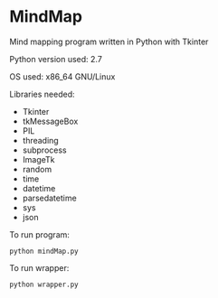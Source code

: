 # MindMap
Mind mapping program written in Python with Tkinter

Python version used: 2.7

OS used: x86_64 GNU/Linux

Libraries needed:
  * Tkinter
  * tkMessageBox
  * PIL
  * threading
  * subprocess
  * ImageTk
  * random
  * time
  * datetime
  * parsedatetime
  * sys
  * json

To run program:

    python mindMap.py

To run wrapper:

    python wrapper.py

